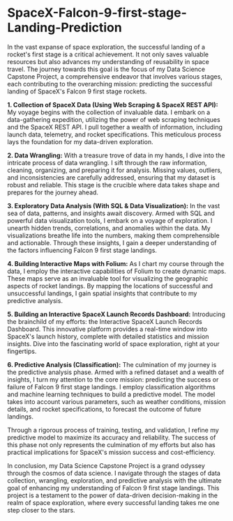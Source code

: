 # SpaceX-Falcon-9-first-stage-Landing-Prediction

In the vast expanse of space exploration, the successful landing of a rocket's first stage is a critical achievement. It not only saves valuable resources but also advances my understanding of reusability in space travel. The journey towards this goal is the focus of my Data Science Capstone Project, a comprehensive endeavor that involves various stages, each contributing to the overarching mission: predicting the successful landing of SpaceX's Falcon 9 first stage rockets.

**1. Collection of SpaceX Data (Using Web Scraping & SpaceX REST API):**
My voyage begins with the collection of invaluable data. I embark on a data-gathering expedition, utilizing the power of web scraping techniques and the SpaceX REST API. I pull together a wealth of information, including launch data, telemetry, and rocket specifications. This meticulous process lays the foundation for my data-driven exploration.

**2. Data Wrangling:**
With a treasure trove of data in my hands, I dive into the intricate process of data wrangling. I sift through the raw information, cleaning, organizing, and preparing it for analysis. Missing values, outliers, and inconsistencies are carefully addressed, ensuring that my dataset is robust and reliable. This stage is the crucible where data takes shape and prepares for the journey ahead.

**3. Exploratory Data Analysis (With SQL & Data Visualization):**
In the vast sea of data, patterns, and insights await discovery. Armed with SQL and powerful data visualization tools, I embark on a voyage of exploration. I unearth hidden trends, correlations, and anomalies within the data. My visualizations breathe life into the numbers, making them comprehensible and actionable. Through these insights, I gain a deeper understanding of the factors influencing Falcon 9 first stage landings.

**4. Building Interactive Maps with Folium:**
As I chart my course through the data, I employ the interactive capabilities of Folium to create dynamic maps. These maps serve as an invaluable tool for visualizing the geographic aspects of rocket landings. By mapping the locations of successful and unsuccessful landings, I gain spatial insights that contribute to my predictive analysis.

**5. Building an Interactive SpaceX Launch Records Dashboard:**
Introducing the brainchild of my efforts: the Interactive SpaceX Launch Records Dashboard. This innovative platform provides a real-time window into SpaceX's launch history, complete with detailed statistics and mission insights. Dive into the fascinating world of space exploration, right at your fingertips.

**6. Predictive Analysis (Classification):**
The culmination of my journey is the predictive analysis phase. Armed with a refined dataset and a wealth of insights, I turn my attention to the core mission: predicting the success or failure of Falcon 9 first stage landings. I employ classification algorithms and machine learning techniques to build a predictive model. The model takes into account various parameters, such as weather conditions, mission details, and rocket specifications, to forecast the outcome of future landings.

Through a rigorous process of training, testing, and validation, I refine my predictive model to maximize its accuracy and reliability. The success of this phase not only represents the culmination of my efforts but also has practical implications for SpaceX's mission success and cost-efficiency.

In conclusion, my Data Science Capstone Project is a grand odyssey through the cosmos of data science. I navigate through the stages of data collection, wrangling, exploration, and predictive analysis with the ultimate goal of enhancing my understanding of Falcon 9 first stage landings. This project is a testament to the power of data-driven decision-making in the realm of space exploration, where every successful landing takes me one step closer to the stars.
